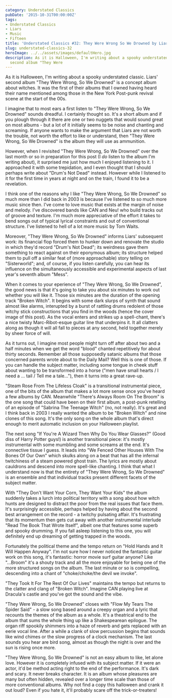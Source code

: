 ```yaml
---
category: Understated Classics
pubDate: '2015-10-31T00:00:00Z'
tags:
- Understated Classics
- Liars
- Music
- Fifteen
title: 'Understated Classics #32: They Were Wrong So We Drowned by Liars'
slug: understated-classics-32
heroImage: ../../assets/images/defaultHero.jpg
description: As it is Halloween, I'm writing about a spooky understated classic. Liars'
  second album "They Were
---
```

As it is Halloween, I'm writing about a spooky understated classic. Liars' second album "They Were Wrong, So We Drowned" is a concept album about witches. It was the first of their albums that I owned having heard their name mentioned among those in the New York Post-punk revival scene at the start of the 00s.

I imagine that to most ears a first listen to "They Were Wrong, So We Drowned" sounds dreadful. I certainly thought so. It's a short album and if you plough through it there are one or two nuggets that would sound great on most albums - but a lot of it initially seems to be noise and chanting and screaming. If anyone wants to make the argument that Liars are not worth the trouble, not worth the effort to like or understand, then "They Were Wrong, So We Drowned" is the album they will use as ammunition. 

However, when I revisited "They Were Wrong, So We Drowned" over the last month or so in preparation for this post (I *do* listen to the album I'm writing about), it surprised me just how much I enjoyed listening to it. I approached it with some trepidation, and I even thought that I should perhaps write about "Drum's Not Dead" instead. However while I listened to it for the first time in years at night and on the train, I found it to be a revelation.

I think one of the reasons why I like "They Were Wrong, So We Drowned" so much more than I did back in 2003 is because I've listened to so much more music since then. I've come to love music that exists at the margin of noise and melody. I've discovered bands like CAN and Neu! who build tracks out of groove and texture. I'm much more appreciative of the effort it takes to bend songs out of typical lyrical constraints and out of conventional structure. I've listened to hell of a lot more music by Tom Waits.

Moreover, "They Were Wrong, So We Drowned" informs Liars' subsequent work: its financial flop forced them to hunker down and renovate the studio in which they'd record "Drum's Not Dead"; its weirdness gave them something to react against on their eponymous album; its structure helped them to pull off a similar feat of (more approachable) story telling on "Sisterworld"; and, of course, if you listen carefully, you can hear its influence on the simultaneously accessible and experimental aspects of last year's seventh album "Mess".

When it comes to your eperience of "They Were Wrong, So We Drowned", the good news is that it's going to take you about six minutes to work out whether you will like it. Those six minutes are the duration of the opening track "Broken Witch". It begins with some dark slurps of synth that sound almost like alarms, interupted by a burst of rattling drums redolent of those witchy stick constructions that you find in the woods (hence the cover image of this post). As the vocal enters and strikes up a spell-chant, there's a nice twisty Marc-Ribot-esque guitar line that underpins it. It all clatters along as though it will all fall to pieces at any second, held together merely by sheer force of will.

As it turns out, I imagine most people might turn off after about two and a half minutes when we get the word "blood" chanted repetitively for about thirty seconds. Remember all those supposedly satanic albums that those concerned parents wrote about to the Daily Mail? Well this is one of those. If you can handle the subject matter, including some tongue in cheek stuff about wanting to be transformed into a horse ("men have small hearts / I need a ... tail / Tell me a tale..."), then it turns into a great rave-up.

"Steam Rose From The Lifeless Cloak" is a transitional instrumental piece, one of the bits of the album that makes a lot more sense once you've heard a few albums by CAN. Meanwhile "There's Always Room On The Broom" is the one song that could have been on their first album, a post-punk retelling of an episode of "Sabrina The Teenage Witch" (no, not really). It's great and I think back in 2003 I really wanted the album to be "Broken Witch" and nine clones of this song. It's the only song on the whole album that's direct enough to merit automatic inclusion on your Halloween playlist.

The next song "If You're A Wizard Then Why Do You Wear Glasses?" (Good diss of Harry Potter guys!) is another transitional piece: it's mostly instrumental with some mumbling and some screams at the end. It's connective tissue I guess. It leads into "We Fenced Other Houses With The Bones Of Our Own" which skulks along on a beat that has all the infernal twitchiness of a steam powered ghost train. The lyrics are mostly about cauldrons and descend into more spell-like chanting. I think that what I understand now is that the entirety of "They Were Wrong, So We Drowned" is an ensemble and that individual tracks present different facets of the subject matter. 

With "They Don't Want Your Corn, They Want Your Kids" the album suddenly takes a lurch into political territory with a song about how witch hunts are designed to distract the poor from the real issues that face them. It's surprisingly accessible, perhaps helped by having about the second best arrangement on the record - a twitchy pulsating affair. It's frustrating that its momentum then gets cut away with another instrumental interlude "Read The Book That Wrote Itself", albeit one that features some superb and spooky drumming. If you fall asleep listening to this one, you will definitely end up dreaming of getting trapped in the woods.

Fortunately the political theme and the tempo return on "Hold Hands and It Will Happen Anyway". I'm not sure how I never noticed the fantastic guitar work on this song, it's fantastic: horror movie surf guitar anyone? Like "...Broom" it's a shouty track and all the more enjoyable for being one of the more structured songs on the album. The last minute or so is compelling, descending into a chant of "choke/choke/the devil we invoke".

"They Took It For The Rest Of Our Lives" maintains the tempo but returns to the clatter and clang of "Broken Witch". Imagine CAN playing live at Dracula's castle and you've got the sound and the vibe.

"They Were Wrong, So We Drowned" closes with "Flow My Tears The Spider Said" - a slow song based around a creepy organ and a lyric that recounts the themes of the album as a whole. It's a theatrical end to the album that sums the whole thing up like a Shakespearean epilogue. The organ riff spookily shimmers into a haze of reverb and gets replaced with an eerie vocal line. After a while a clank of slow percussion begins that sounds like wind chimes or the slow progress of a clock mechanism. The last sounds you hear are bird song, almost as though the night is over and the sun is rising once more. 

"They Were Wrong, So We Drowned" is not an easy album to like, let alone love. However it is completely infused with its subject matter. If it were an actor, it'd be method acting right to the end of the performance. It's dark and scary. It never breaks character. It is an album whose pleasures are many but often hidden, revealed over a longer time scale than those of more conventional albums. Why not find a copy this halloween and crank it out loud? Even if you hate it, it'll probably scare off the trick-or-treaters!
